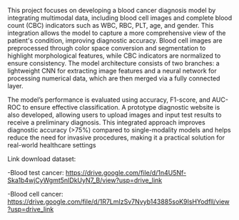 This project focuses on developing a blood cancer diagnosis model by integrating multimodal data, including blood cell images and complete blood count (CBC) indicators such as WBC, RBC, PLT, age, and gender. This integration allows the model to capture a more comprehensive view of the patient's condition, improving diagnostic accuracy. Blood cell images are preprocessed through color space conversion and segmentation to highlight morphological features, while CBC indicators are normalized to ensure consistency. The model architecture consists of two branches: a lightweight CNN for extracting image features and a neural network for processing numerical data, which are then merged via a fully connected layer.

The model’s performance is evaluated using accuracy, F1-score, and AUC-ROC to ensure effective classification. A prototype diagnostic website is also developed, allowing users to upload images and input test results to receive a preliminary diagnosis. This integrated approach improves diagnostic accuracy (>75%) compared to single-modality models and helps reduce the need for invasive procedures, making it a practical solution for real-world healthcare settings

Link download dataset:

-Blood test cancer: https://drive.google.com/file/d/1n4U5Nf-Ska1b4wjCyWgmt5nIDkUyN7_B/view?usp=drive_link

-Blood cell cancer: https://drive.google.com/file/d/1R7LmIzSv7Nvyb143885soK9IsHYodfll/view?usp=drive_link
